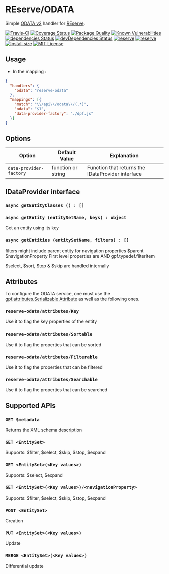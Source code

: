 # REserve/**ODATA**
Simple [ODATA v2](https://www.odata.org/documentation/odata-version-2-0/) handler for [REserve](https://npmjs.com/package/reserve).

[![Travis-CI](https://travis-ci.org/ArnaudBuchholz/reserve-odata.svg?branch=master)](https://travis-ci.org/ArnaudBuchholz/reserve-odata#)
[![Coverage Status](https://coveralls.io/repos/github/ArnaudBuchholz/reserve-odata/badge.svg?branch=master)](https://coveralls.io/github/ArnaudBuchholz/reserve-odata?branch=master)
[![Package Quality](https://npm.packagequality.com/shield/reserve-odata.svg)](https://packagequality.com/#?package=reserve-odata)
[![Known Vulnerabilities](https://snyk.io/test/github/ArnaudBuchholz/reserve-odata/badge.svg?targetFile=package.json)](https://snyk.io/test/github/ArnaudBuchholz/reserve-odata?targetFile=package.json)
[![dependencies Status](https://david-dm.org/ArnaudBuchholz/reserve-odata/status.svg)](https://david-dm.org/ArnaudBuchholz/reserve-odata)
[![devDependencies Status](https://david-dm.org/ArnaudBuchholz/reserve-odata/dev-status.svg)](https://david-dm.org/ArnaudBuchholz/reserve-odata?type=dev)
[![reserve](https://badge.fury.io/js/reserve-odata.svg)](https://www.npmjs.org/package/reserve-odata)
[![reserve](http://img.shields.io/npm/dm/reserve-odata.svg)](https://www.npmjs.org/package/reserve-odata)
[![install size](https://packagephobia.now.sh/badge?p=reserve-odata)](https://packagephobia.now.sh/result?p=reserve-odata)
[![MIT License](https://img.shields.io/badge/License-MIT-yellow.svg)](https://opensource.org/licenses/MIT)

## Usage

* In the mapping :
```json
{
  "handlers": {
    "odata": "reserve-odata"
  },
  "mappings": [{
    "match": "\\/api\\/odata\\/(.*)",
    "odata": "$1",
    "data-provider-factory": "./dpf.js"
  }]
}
```

## Options

| Option | Default Value | Explanation |
|---|---|---|
| `data-provider-factory` | function or string | Function that returns the IDataProvider interface |

## IDataProvider interface

### `async getEntityClasses () : []`

### `async getEntity (entitySetName, keys) : object`

Get an entity using its key

### `async getEntities (entitySetName, filters) : []`

filters might include parent entity for navigation properties
$parent
$navigationProperty
First level properties are AND gpf.typedef.filterItem

$select, $sort, $top & $skip are handled internally

## Attributes

To configure the ODATA service, one must use the [gpf.attributes.Serializable Attribute](https://arnaudbuchholz.github.io/gpf/doc/gpf.attributes.Serializable.html) as well as the following ones.

### `reserve-odata/attributes/Key`

Use it to flag the key properties of the entity

### `reserve-odata/attributes/Sortable`

Use it to flag the properties that can be sorted

### `reserve-odata/attributes/Filterable`

Use it to flag the properties that can be filtered

### `reserve-odata/attributes/Searchable`

Use it to flag the properties that can be searched

## Supported APIs

### `GET $metadata`

Returns the XML schema description

### `GET <EntitySet>`

Supports: $filter, $select, $skip, $stop, $expand

### `GET <EntitySet>(<Key values>)`

Supports: $select, $expand

### `GET <EntitySet>(<Key values>)/<navigationProperty>`

Supports: $filter, $select, $skip, $stop, $expand

### `POST <EntitySet>`

Creation

### `PUT <EntitySet>(<Key values>)`

Update

### `MERGE <EntitySet>(<Key values>)`

Differential update

